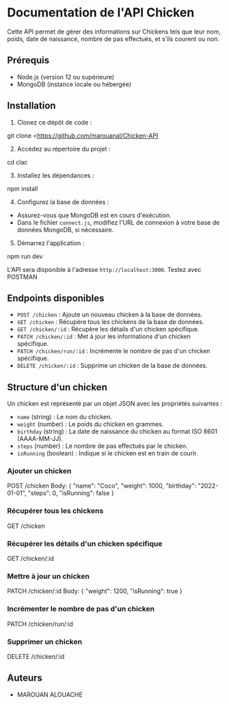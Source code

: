 # Documentation de l'API Chicken

Cette API permet de gérer des informations sur Chickens tels que leur nom, poids, date de naissance, nombre de pas effectués, et s'ils courent ou non.

## Prérequis

- Node.js (version 12 ou supérieure)
- MongoDB (instance locale ou hébergée)

## Installation

1. Clonez ce dépôt de code :

git clone <https://github.com/marouanal/Chicken-API


2. Accédez au répertoire du projet :

cd clac


3. Installez les dépendances :

npm install


4. Configurez la base de données :

- Assurez-vous que MongoDB est en cours d'exécution.
- Dans le fichier `connect.js`, modifiez l'URL de connexion à votre base de données MongoDB, si nécessaire.

5. Démarrez l'application :

npm run dev


L'API sera disponible à l'adresse `http://localhost:3000`.
Testez avec POSTMAN 

## Endpoints disponibles

- `POST /chicken` : Ajoute un nouveau chicken à la base de données.
- `GET /chicken` : Récupère tous les chickens de la base de données.
- `GET /chicken/:id` : Récupère les détails d'un chicken spécifique.
- `PATCH /chicken/:id` : Met à jour les informations d'un chicken spécifique.
- `PATCH /chicken/run/:id` : Incrémente le nombre de pas d'un chicken spécifique.
- `DELETE /chicken/:id` : Supprime un chicken de la base de données.

## Structure d'un chicken

Un chicken est représenté par un objet JSON avec les propriétés suivantes :

- `name` (string) : Le nom du chicken.
- `weight` (number) : Le poids du chicken en grammes.
- `birthday` (string) : La date de naissance du chicken au format ISO 8601 (AAAA-MM-JJ).
- `steps` (number) : Le nombre de pas effectués par le chicken.
- `isRunning` (boolean) : Indique si le chicken est en train de courir.

### Ajouter un chicken

POST /chicken
Body:
{
"name": "Coco",
"weight": 1000,
"birthday": "2022-01-01",
"steps": 0,
"isRunning": false
}


### Récupérer tous les chickens

GET /chicken


### Récupérer les détails d'un chicken spécifique

GET /chicken/:id


### Mettre à jour un chicken

PATCH /chicken/:id
Body:
{
"weight": 1200,
"isRunning": true
}


### Incrémenter le nombre de pas d'un chicken

PATCH /chicken/run/:id



### Supprimer un chicken

DELETE /chicken/:id


## Auteurs

- MAROUAN ALOUACHE


